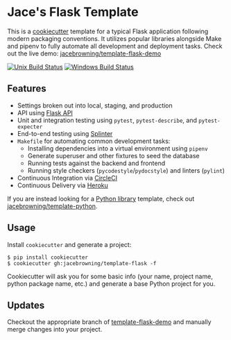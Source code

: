 # Jace's Flask Template

This is a [cookiecutter](https://github.com/audreyr/cookiecutter) template for a typical Flask application following modern packaging conventions. It utilizes popular libraries alongside Make and pipenv to fully automate all development and deployment tasks. Check out the live demo: [jacebrowning/template-flask-demo](https://github.com/jacebrowning/template-flask-demo)

[![Unix Build Status](https://img.shields.io/travis/jacebrowning/template-flask/master.svg?label=unix)](https://travis-ci.org/jacebrowning/template-flask)
[![Windows Build Status](https://img.shields.io/appveyor/ci/jacebrowning/template-flask.svg?label=windows)](https://ci.appveyor.com/project/jacebrowning/template-flask)

## Features

* Settings broken out into local, staging, and production
* API using [Flask API](http://www.flaskapi.org/)
* Unit and integration testing using `pytest`, `pytest-describe`, and `pytest-expecter`
* End-to-end testing using [Splinter](https://splinter.readthedocs.io/)
* `Makefile` for automating common development tasks:
    - Installing dependencies into a virtual environment using `pipenv`
    - Generate superuser and other fixtures to seed the database
    - Running tests against the backend and frontend
    - Running style checkers (`pycodestyle`/`pydocstyle`) and linters (`pylint`)
* Continuous Integration via [CircleCI](https://circleci.com/docs/2.0/)
* Continuous Delivery via [Heroku](https://www.heroku.com/flow)

If you are instead looking for a [Python library](https://caremad.io/posts/2013/07/setup-vs-requirement/) template, check out [jacebrowning/template-python](https://github.com/jacebrowning/template-python).

## Usage

Install `cookiecutter` and generate a project:

```
$ pip install cookiecutter
$ cookiecutter gh:jacebrowning/template-flask -f
```

Cookiecutter will ask you for some basic info (your name, project name, python package name, etc.) and generate a base Python project for you.

## Updates

Checkout the appropriate branch of [template-flask-demo](https://github.com/jacebrowning/template-flask-demo) and manually merge changes into your project.

